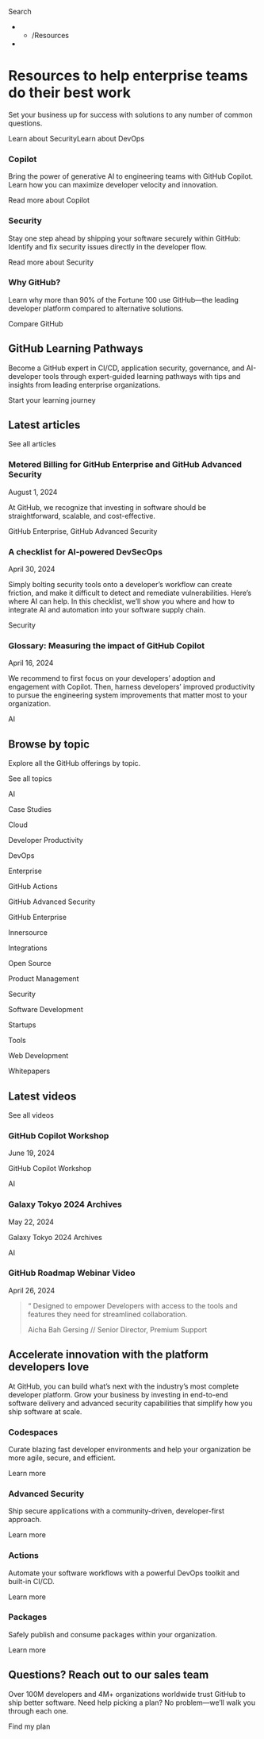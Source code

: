 Search




  *   * /Resources


  * 


# Resources to help enterprise teams do their best work

Set your business up for success with solutions to any number of common questions.

Learn about SecurityLearn about DevOps

### Copilot

Bring the power of generative AI to engineering teams with GitHub Copilot. Learn how you can maximize developer velocity and innovation. 

Read more about Copilot

### Security

Stay one step ahead by shipping your software securely within GitHub: Identify and fix security issues directly in the developer flow.

Read more about Security

### Why GitHub?

Learn why more than 90% of the Fortune 100 use GitHub—the leading developer platform compared to alternative solutions.

Compare GitHub

## GitHub Learning Pathways

Become a GitHub expert in CI/CD, application security, governance, and AI-developer tools through expert-guided learning pathways with tips and insights from leading enterprise organizations.

Start your learning journey

## Latest articles

See all articles

### Metered Billing for GitHub Enterprise and GitHub Advanced Security

August 1, 2024

At GitHub, we recognize that investing in software should be straightforward, scalable, and cost-effective. 

GitHub Enterprise, GitHub Advanced Security

### A checklist for AI-powered DevSecOps

April 30, 2024

Simply bolting security tools onto a developer’s workflow can create friction, and make it difficult to detect and remediate vulnerabilities. Here’s where AI can help. In this checklist, we’ll show you where and how to integrate AI and automation into your software supply chain.

Security

### Glossary: Measuring the impact of GitHub Copilot

April 16, 2024

We recommend to first focus on your developers’ adoption and engagement with Copilot. Then, harness developers’ improved productivity to pursue the engineering system improvements that matter most to your organization.

AI

## Browse by topic

Explore all the GitHub offerings by topic.

See all topics

AI

Case Studies

Cloud

Developer Productivity

DevOps

Enterprise

GitHub Actions

GitHub Advanced Security

GitHub Enterprise

Innersource

Integrations

Open Source

Product Management

Security

Software Development

Startups

Tools

Web Development

Whitepapers

## Latest videos

See all videos

### GitHub Copilot Workshop

June 19, 2024

GitHub Copilot Workshop

AI

### Galaxy Tokyo 2024 Archives

May 22, 2024

Galaxy Tokyo 2024 Archives

AI

### GitHub Roadmap Webinar Video

April 26, 2024

> “ Designed to empower Developers with access to the tools and features they need for streamlined collaboration.
> 
> Aicha Bah Gersing // Senior Director, Premium Support

## Accelerate innovation with the platform developers love

At GitHub, you can build what’s next with the industry’s most complete developer platform. Grow your business by investing in end-to-end software delivery and advanced security capabilities that simplify how you ship software at scale.

### Codespaces

Curate blazing fast developer environments and help your organization be more agile, secure, and efficient.

Learn more

### Advanced Security

Ship secure applications with a community-driven, developer-first approach. 

Learn more

### Actions

Automate your software workflows with a powerful DevOps toolkit and built-in CI/CD.

Learn more

### Packages

Safely publish and consume packages within your organization.

Learn more

## Questions? Reach out to our sales team

Over 100M developers and 4M+ organizations worldwide trust GitHub to ship better software. Need help picking a plan? No problem—we’ll walk you through each one.

Find my plan
